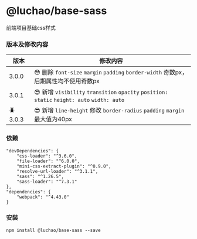 # @luchao/base-sass
前端项目基础css样式

### 版本及修改内容
版本  | 修改内容|
--------- | --------|
3.0.0  | :flushed: 删除 `font-size` `margin` `padding` `border-width` 奇数px，后期属性均不使用奇数px |
3.0.1  | :sunglasses: 新增 `visibility` `transition` `opacity` `position: static` `height: auto` `width: auto` |
:beetle: 3.0.3  | :sunglasses: 新增 `line-height` 修改 `border-radius` `padding` `margin` 最大值为40px
### 依赖

```
"devDependencies": {
    "css-loader": "^3.6.0",
    "file-loader": "^6.0.0",
    "mini-css-extract-plugin": "^0.9.0",
    "resolve-url-loader": "^3.1.1",
    "sass": "^1.26.5",
    "sass-loader": "^7.3.1"
},
"dependencies": {
    "webpack": "^4.43.0"
}
```


### 安装
    npm install @luchao/base-sass --save